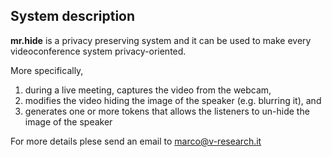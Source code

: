## System description 

**mr.hide** is a privacy preserving system and it can be used to make every videoconference system privacy-oriented.

More specifically,
1. during a live meeting, captures the video from the webcam,
2. modifies the video hiding the image of the speaker (e.g. blurring it), and
3. generates one or more tokens that allows the listeners to un-hide the image of the speaker

For more details plese send an email to marco@v-research.it
